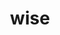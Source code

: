 ---
category: 4-letters
denotation: null
name: wise
reference_link: https://www.etymonline.com/word/wise
root_language: null
root_name: null
title: wise
type: free
word_sums:
- respelling: wise
  sum: 'Wise + '
---